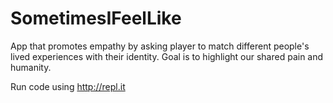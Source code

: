 # SometimesIFeelLike
App that promotes empathy by asking player to match different people's lived experiences with their identity. Goal is to highlight our shared pain and humanity.

Run code using http://repl.it
